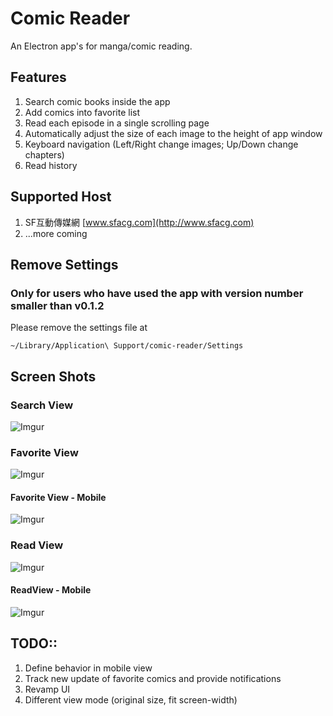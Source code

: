 # Comic Reader
An Electron app's for manga/comic reading.

## Features
1. Search comic books inside the app
2. Add comics into favorite list
3. Read each episode in a single scrolling page
4. Automatically adjust the size of each image to the height of app window
5. Keyboard navigation (Left/Right change images; Up/Down change chapters)
6. Read history

## Supported Host 
1. SF互動傳媒網 [www.sfacg.com](http://www.sfacg.com)
2. ...more coming

## Remove Settings
### Only for users who have used the app with version number smaller than v0.1.2
Please remove the settings file at

```
~/Library/Application\ Support/comic-reader/Settings
```


## Screen Shots
### Search View
![Imgur](http://i.imgur.com/Kih19di.png)
### Favorite View
![Imgur](http://i.imgur.com/FSrtzUN.png)
#### Favorite View - Mobile
![Imgur](http://i.imgur.com/XKKOvyK.png)
### Read View
![Imgur](http://i.imgur.com/55WXUia.png)
#### ReadView - Mobile
![Imgur](http://i.imgur.com/shPfT2s.png)

## TODO::
1. Define behavior in mobile view
1. Track new update of favorite comics and provide notifications
2. Revamp UI
3. Different view mode (original size, fit screen-width)

